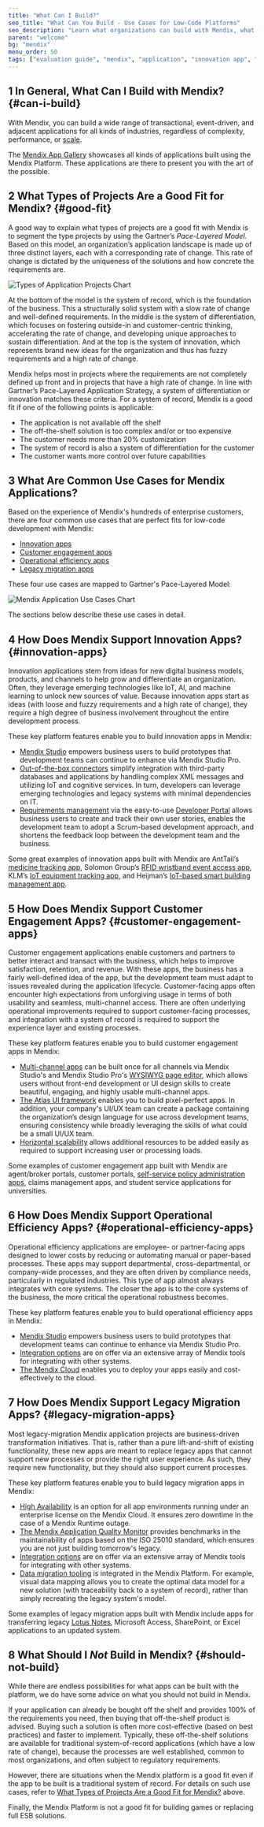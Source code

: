 ```yaml
---
title: "What Can I Build?"
seo_title: "What Can You Build - Use Cases for Low-Code Platforms"
seo_description: "Learn what organizations can build with Mendix, what type of projects are a good fit & the common use cases for developing with low-code."
parent: "welcome"
bg: "mendix"
menu_order: 50
tags: ["evaluation guide", "mendix", "application", "innovation app", "customer engagement", "operational efficiency"]
---
```


## 1 In General, What Can I Build with Mendix? {#can-i-build}

With Mendix, you can build a wide range of transactional, event-driven, and adjacent applications for all kinds of industries, regardless of complexity, performance, or [scale](enterprise-capabilities/architecture-principles#statelessness).

The [Mendix App Gallery](https://gallery.mendix.com) showcases all kinds of applications built using the Mendix Platform. These applications are there to present you with the art of the possible.

## 2 What Types of Projects Are a Good Fit for Mendix? {#good-fit}

A good way to explain what types of projects are a good fit with Mendix is to segment the type projects by using the Gartner’s *Pace-Layered Model*. Based on this model, an organization’s application landscape is made up of three distinct layers, each with a corresponding rate of change. This rate of change is dictated by the uniqueness of the solutions and how concrete the requirements are.

![Types of Application Projects Chart](attachments/blog-in-post-pace-payer-model-02.png)

At the bottom of the model is the system of record, which is the foundation of the business. This a structurally solid system with a slow rate of change and well-defined requirements. In the middle is the system of differentiation, which focuses on fostering outside-in and customer-centric thinking, accelerating the rate of change, and developing unique approaches to sustain differentiation. And at the top is the system of innovation, which represents brand new ideas for the organization and thus has fuzzy requirements and a high rate of change.

Mendix helps most in projects where the requirements are not completely defined up front and in projects that have a high rate of change. In line with Gartner’s Pace-Layered Application Strategy, a system of differentiation or innovation matches these criteria. For a system of record, Mendix is a good fit if one of the following points is applicable:

* The application is not available off the shelf
* The off-the-shelf solution is too complex and/or or too expensive
* The customer needs more than 20% customization
* The system of record is also a system of differentiation for the customer
* The customer wants more control over future capabilities

## 3 What Are Common Use Cases for Mendix Applications?

Based on the experience of Mendix's hundreds of enterprise customers, there are four common use cases that are perfect fits for low-code development with Mendix:

* [Innovation apps](#innovation-apps)
* [Customer engagement apps](#customer-engagement-apps)
* [Operational efficiency apps](#operational-efficiency-apps)
* [Legacy migration apps](#legacy-migration-apps)

These four use cases are mapped to Gartner's Pace-Layered Model:

![Mendix Application Use Cases Chart](attachments/blog-in-post-pace-payer-model-use-cases-03.png)

The sections below describe these use cases in detail.

## 4 How Does Mendix Support Innovation Apps? {#innovation-apps}

Innovation applications stem from ideas for new digital business models, products, and channels to help grow and differentiate an organization. Often, they leverage emerging technologies like IoT, AI, and machine learning to unlock new sources of value. Because innovation apps start as ideas (with loose and fuzzy requirements and a high rate of change), they require a high degree of business involvement throughout the entire development process.

These key platform features enable you to build innovation apps in Mendix:

* [Mendix Studio](app-lifecycle/app-development#studio) empowers business users to build prototypes that development teams can continue to enhance via Mendix Studio Pro.
* [Out-of-the-box connectors](app-lifecycle/app-store#connectors) simplify integration with third-party databases and applications by handling complex XML messages and utilizing IoT and cognitive services. In turn, developers can leverage emerging technologies and legacy systems with minimal dependencies on IT.
* [Requirements management](app-lifecycle/requirements-management) via the easy-to-use [Developer Portal](app-lifecycle/requirements-management#requirements-management) allows business users to create and track their own user stories, enables the development team to adopt a Scrum-based development approach, and shortens the feedback loop between the development team and the business.

Some great examples of innovation apps built with Mendix are AntTail’s [medicine tracking app](https://www.mendix.com/blog/anttail-ensures-quality-medicines-iot/), Solomon Group’s [RFID wristband event access app](https://www.mendix.com/blog/solomon-group-iot-solution/), KLM’s [IoT equipment tracking app](https://www.mendix.com/blog/comes-building-iot-apps-klm-says-just/), and Heijman’s [IoT-based smart building management app](https://www.mendix.com/our-customers/heijmans/).

## 5 How Does Mendix Support Customer Engagement Apps? {#customer-engagement-apps}

Customer engagement applications enable customers and partners to better interact and transact with the business, which helps to improve satisfaction, retention, and revenue. With these apps, the business has a fairly well-defined idea of the app, but the development team must adapt to issues revealed during the application lifecycle. Customer-facing apps often encounter high expectations from unforgiving usage in terms of both usability and seamless, multi-channel access. There are often underlying operational improvements required to support customer-facing processes, and integration with a system of record is required to support the experience layer and existing processes.

These key platform features enable you to build customer engagement apps in Mendix:

* [Multi-channel apps](app-capabilities/ux-multi-channel-apps) can be built once for all channels via Mendix Studio's and Mendix Studio Pro's [WYSIWYG page editor](app-lifecycle/user-interfaces#build-pages), which allows users without front-end development or UI design skills to create beautiful, engaging, and highly usable multi-channel apps.
* [The Atlas UI framework](app-capabilities/ui-design#atlas-ui) enables you to build pixel-perfect apps. In addition, your company's UI/UX team can create a package containing the organization’s design language for use across development teams, ensuring consistency while broadly leveraging the skills of what could be a small UI/UX team.
* [Horizontal scalability](enterprise-capabilities/architecture-principles#statelessness) allows additional resources to be added easily as required to support increasing user or processing loads.

Some examples of customer engagement app built with Mendix are agent/broker portals, customer portals, [self-service policy administration apps](https://www.mendix.com/our-customers/texas-life/), claims management apps, and student service applications for universities.

## 6 How Does Mendix Support Operational Efficiency Apps? {#operational-efficiency-apps}

Operational efficiency applications are employee- or partner-facing apps designed to lower costs by reducing or automating manual or paper-based processes. These apps may support departmental, cross-departmental, or company-wide processes, and they are often driven by compliance needs, particularly in regulated industries. This type of app almost always integrates with core systems. The closer the app is to the core systems of the business, the more critical the operational robustness becomes.

These key platform features enable you to build operational efficiency apps in Mendix:

* [Mendix Studio](app-lifecycle/app-development#studio) empowers business users to build prototypes that development teams can continue to enhance via Mendix Studio Pro.
* [Integration options](app-capabilities/integration-overview) are on offer via an extensive array of Mendix tools for integrating with other systems.
* [The Mendix Cloud](app-capabilities/mendix-cloud-overview) enables you to deploy your apps easily and cost-effectively to the cloud.

## 7 How Does Mendix Support Legacy Migration Apps? {#legacy-migration-apps}

Most legacy-migration Mendix application projects are business-driven transformation initiatives. That is, rather than a pure lift-and-shift of existing functionality, these new apps are meant to replace legacy apps that cannot support new processes or provide the right user experience. As such, they require new functionality, but they should also support current processes.

These key platform features enable you to build legacy migration apps in Mendix:

*  [High Availability](enterprise-capabilities/cloud-architecture#cloud-ha) is an option for all app environments running under an enterprise license on the Mendix Cloud. It ensures zero downtime in the case of a Mendix Runtime outage.
*  [The Mendix Application Quality Monitor](app-lifecycle/quality-monitoring#quality-monitoring) provides benchmarks in the maintainability of apps based on the ISO 25010 standard, which ensures you are not just building tomorrow's legacy.
*  [Integration options](app-capabilities/integration-overview) are on offer via an extensive array of Mendix tools for integrating with other systems.
*  [Data migration tooling](app-capabilities/data-querying#migrate-from-existing)  is integrated in the Mendix Platform. For example, visual data mapping allows you to create the optimal data model for a new solution (with traceability back to a system of record), rather than simply recreating the legacy system's model.

Some examples of legacy migration apps built with Mendix include apps for transferring legacy [Lotus Notes](https://www.mendix.com/blog/how-one-customer-is-using-mendix-for-legacy-application-migration/), Microsoft Access, SharePoint, or Excel applications to an updated system.

## 8 What Should I *Not* Build in Mendix? {#should-not-build}

While there are endless possibilities for what apps can be built with the platform, we do have some advice on what you should not build in Mendix.

If your application can already be bought off the shelf and provides 100% of the requirements you need, then buying that off-the-shelf product is advised. Buying such a solution is often more cost-effective (based on best practices) and faster to implement. Typically, these off-the-shelf solutions are available for traditional system-of-record applications (which have a low rate of change), because the processes are well established, common to most organizations, and often subject to regulatory requirements.

However, there are situations when the Mendix platform is a good fit even if the app to be built is a traditional system of record. For details on such use cases, refer to [What Types of Projects Are a Good Fit for Mendix?](#good-fit) above.

Finally, the Mendix Platform is not a good fit for building games or replacing full ESB solutions.
